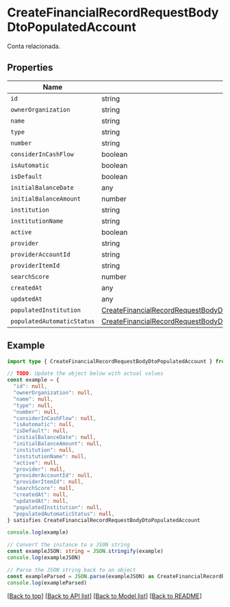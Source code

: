 
# CreateFinancialRecordRequestBodyDtoPopulatedAccount

Conta relacionada.

## Properties

Name | Type
------------ | -------------
`id` | string
`ownerOrganization` | string
`name` | string
`type` | string
`number` | string
`considerInCashFlow` | boolean
`isAutomatic` | boolean
`isDefault` | boolean
`initialBalanceDate` | any
`initialBalanceAmount` | number
`institution` | string
`institutionName` | string
`active` | boolean
`provider` | string
`providerAccountId` | string
`providerItemId` | string
`searchScore` | number
`createdAt` | any
`updatedAt` | any
`populatedInstitution` | [CreateFinancialRecordRequestBodyDtoPopulatedAccountPopulatedInstitution](CreateFinancialRecordRequestBodyDtoPopulatedAccountPopulatedInstitution.md)
`populatedAutomaticStatus` | [CreateFinancialRecordRequestBodyDtoPopulatedAccountPopulatedAutomaticStatus](CreateFinancialRecordRequestBodyDtoPopulatedAccountPopulatedAutomaticStatus.md)

## Example

```typescript
import type { CreateFinancialRecordRequestBodyDtoPopulatedAccount } from '@usesofia/pegasus-core-api-sdk'

// TODO: Update the object below with actual values
const example = {
  "id": null,
  "ownerOrganization": null,
  "name": null,
  "type": null,
  "number": null,
  "considerInCashFlow": null,
  "isAutomatic": null,
  "isDefault": null,
  "initialBalanceDate": null,
  "initialBalanceAmount": null,
  "institution": null,
  "institutionName": null,
  "active": null,
  "provider": null,
  "providerAccountId": null,
  "providerItemId": null,
  "searchScore": null,
  "createdAt": null,
  "updatedAt": null,
  "populatedInstitution": null,
  "populatedAutomaticStatus": null,
} satisfies CreateFinancialRecordRequestBodyDtoPopulatedAccount

console.log(example)

// Convert the instance to a JSON string
const exampleJSON: string = JSON.stringify(example)
console.log(exampleJSON)

// Parse the JSON string back to an object
const exampleParsed = JSON.parse(exampleJSON) as CreateFinancialRecordRequestBodyDtoPopulatedAccount
console.log(exampleParsed)
```

[[Back to top]](#) [[Back to API list]](../README.md#api-endpoints) [[Back to Model list]](../README.md#models) [[Back to README]](../README.md)


